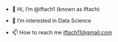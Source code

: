 - 👋 Hi, I’m @iftach1 (known as Iftach)
- 👀 I’m interested in Data Science

- 📫 How to reach me iftach11@gmail.com

<!---
iftach1/iftach1 is a ✨ special ✨ repository because its `README.md` (this file) appears on your GitHub profile.
You can click the Preview link to take a look at your changes.
--->
